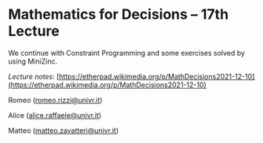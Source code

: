 # Mathematics for Decisions – 17th Lecture

We continue with Constraint Programming and some exercises solved by using MiniZinc.

*Lecture notes*: [https://etherpad.wikimedia.org/p/MathDecisions2021-12-10](https://etherpad.wikimedia.org/p/MathDecisions2021-12-10)

Romeo (romeo.rizzi@univr.it)

Alice (alice.raffaele@univr.it)

Matteo (matteo.zavatteri@univr.it)
